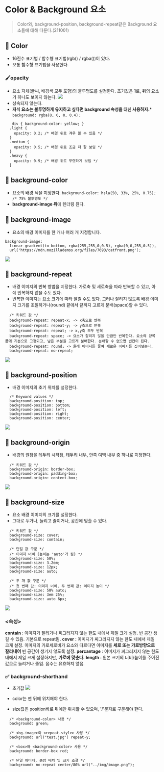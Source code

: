 # Color & Background 요소
>  Color와,  background-position, background-repeat같은 Background 요소들에 대해 다룬다.(211001)
## 🎨 Color
- 16진수 표기법 / 함수형 표기법(rgb() / rgba())이 있다.
- 보통 함수형 표기법을 사용한다.
### 🖌️opacity
 - 요소 자체(글씨, 배경색 모두 포함)의 불투명도를 설정한다. 초기값은 1로, 뒤의 요소가 하나도 보이지 않는다.
 ![](https://images.velog.io/images/songjy377/post/085ee890-d963-4c6b-90dc-f06d3bb2f160/image.png)
 - 상속되지 않는다.
 - **자식 요소는 불투명하게 유지하고 싶다면 background 속성을 대신 사용하자.*** ```background: rgba(0, 0, 0, 0.4);```
```
   div { background-color: yellow; }
  .light {
    opacity: 0.2; /* 배경 위로 겨우 볼 수 있음 */
  }
  .medium {
    opacity: 0.5; /* 배경 위로 조금 더 잘 보임 */
  }
  .heavy {
    opacity: 0.9; /* 배경 위로 뚜렷하게 보임 */
  }
 ```
## 🎨 background-color
- 요소의 배경 색을 지정한다.
```background-color: hsla(50, 33%, 25%, 0.75);  /* 75% 불투명도 */```
-  **background-image 뒤**에 렌더링 된다.
## 🎨 background-image
- 요소의 배경 이미지를 한 개나 여러 개 지정합니다.
```
background-image:
  linear-gradient(to bottom, rgba(255,255,0,0.5), rgba(0,0,255,0.5)),
  url('https://mdn.mozillademos.org/files/7693/catfront.png');
```
![](https://images.velog.io/images/songjy377/post/4687714a-9951-41cc-baea-40ec1131f28f/image.png)
## 🎨 background-repeat
- 배경 이미지의 반복 방법을 지정한다. 가로축 및 세로축을 따라 반복할 수 있고, 아예 반복하지 않을 수도 있다.
- 반복한 이미지는 요소 크기에 따라 잘릴 수도 있다. 그러나 잘리지 않도록 배경 이미지 크기를 조절하거나(round) 끝에서 끝까지 고르게 분배(space)할 수 있다.
```
  /* 키워드 값 */
  background-repeat: repeat-x; -> x축으로 반복
  background-repeat: repeat-y; -> y축으로 반복
  background-repeat: repeat; -> x,y축 모두 반복
  background-repeat: space; -> 요소가 잘리지 않을 만큼만 반복한다. 요소의 양쪽 끝에 기본으로 고정되고, 남은 부분을 고르게 분배한다. 분배할 수 없으면 빈칸이 된다.
  background-repeat: round; -> 원래 이미지를 줄여 새로운 이미지를 집어넣는다.
  background-repeat: no-repeat;
```
![](https://images.velog.io/images/songjy377/post/fc45096d-ea3b-4b45-812c-346811d687c3/image.png)
## 🎨 background-position
- 배경 이미지의 초기 위치를 설정한다.
```
  /* Keyword values */
  background-position: top;
  background-position: bottom;
  background-position: left;
  background-position: right;
  background-position: center;
```
![](https://images.velog.io/images/songjy377/post/af4b41fa-3ceb-4c7a-838f-5f10a32aae38/image.png)
## 🎨 background-origin
- 배경의 원점을 테두리 시작점, 테두리 내부, 안쪽 여백 내부 중 하나로 지정한다.
```
  /* 키워드 값 */
  background-origin: border-box;
  background-origin: padding-box;
  background-origin: content-box;
```
![](https://images.velog.io/images/songjy377/post/c2271ef9-a765-49cd-acee-db00387350be/image.png)
## 🎨 background-size
-  요소 배경 이미지의 크기를 설정한다. 
- 그대로 두거나, 늘리고 줄이거나, 공간에 맞출 수 있다.
```
  /* 키워드 값 */
  background-size: cover;
  background-size: contain;

  /* 단일 값 구문 */
  /* 이미지 너비 (높이는 'auto'가 됨) */
  background-size: 50%;
  background-size: 3.2em;
  background-size: 12px;
  background-size: auto;

  /* 두 개 값 구문 */
  /* 첫 번째 값: 이미지 너비, 두 번째 값: 이미지 높이 */
  background-size: 50% auto; 
  background-size: 3em 25%;
  background-size: auto 6px;
```
![](https://images.velog.io/images/songjy377/post/a20edc4a-a7d0-4c95-9c35-8e9ec1f5d912/image.png)
### <속성>
**contain** : 이미지가 잘리거나 찌그러지지 않는 한도 내에서 제일 크게 설정. 빈 공간 생길 수 있음. 기본으로 repeat됨.
**cover** : 이미지가 찌그러지지 않는 한도 내에서 제일 크게 설정. 이미지의 가로세로비가 요소와 다르다면 이미지를 **세로 또는 가로방향으로 잘라내어** 빈 공간이 생기지 않도록 설정.
**percantage** : 이미지가 찌그러지지 않는 한도 내에서 제일 크게 설정하지만, **가로에 맞춘다.**
**length** : 원본 크기의 너비/높이를 주어진 값으로 늘리거나 줄임. 음수는 유효하지 않음.

### ✅ background-shorthand
- 초기값
![](https://images.velog.io/images/songjy377/post/5ba0e115-2fd4-4f59-b8f7-65e21b371b44/image.png)

- color는 맨 뒤에 위치해야 한다.
- size값은 position바로 뒤에만 위치할 수 있으며, '/'문자로 구분해야 한다.
```
  /* <background-color> 사용 */
  background: green;

  /* <bg-image>와 <repeat-style> 사용 */
  background: url("test.jpg") repeat-y;

  /* <box>와 <background-color> 사용 */
  background: border-box red;

  /* 단일 이미지, 중앙 배치 및 크기 조절 */
  background: no-repeat center/80% url("../img/image.png");
```